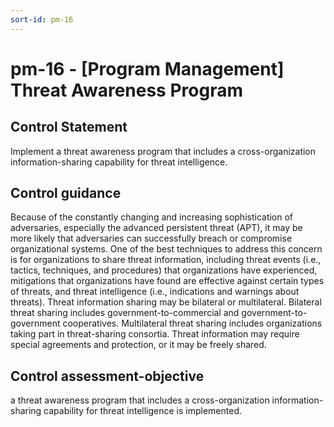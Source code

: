 ```yaml
---
sort-id: pm-16
---
```


# pm-16 - \[Program Management\] Threat Awareness Program

## Control Statement

Implement a threat awareness program that includes a cross-organization information-sharing capability for threat intelligence.

## Control guidance

Because of the constantly changing and increasing sophistication of adversaries, especially the advanced persistent threat (APT), it may be more likely that adversaries can successfully breach or compromise organizational systems. One of the best techniques to address this concern is for organizations to share threat information, including threat events (i.e., tactics, techniques, and procedures) that organizations have experienced, mitigations that organizations have found are effective against certain types of threats, and threat intelligence (i.e., indications and warnings about threats). Threat information sharing may be bilateral or multilateral. Bilateral threat sharing includes government-to-commercial and government-to-government cooperatives. Multilateral threat sharing includes organizations taking part in threat-sharing consortia. Threat information may require special agreements and protection, or it may be freely shared.

## Control assessment-objective

a threat awareness program that includes a cross-organization information-sharing capability for threat intelligence is implemented.
